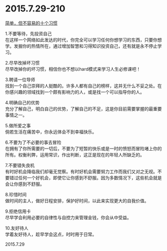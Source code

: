2015.7.29-210
=============
[简单，但不容易的十个习惯](http://mp.weixin.qq.com/s?__biz=MjM5NDg2NjA4MQ==&mid=210947863&idx=1&sn=e1ca3b9c9ba2712578c63ba92dcbed54&scene=5#rd)

1.不要等待，先投资自己  
在这样一个网络如此发达的时代，你完全可以学习任何你想学习的东西，只要你想学。发掘你的热情所在，通过增加智慧和习得知识投资自己，还有就是永不停止学习。

2.尽早改掉坏习惯  
尽早改掉你的坏习惯，相信你也不想以hard模式来学习人生必修课吧！

3.聘请一位导师  
找到一个自己崇拜的人挺酷的。许多人都有自己的榜样，这并无什么不妥之处。在你感兴趣的领域找到一个颇有影响力的人，或是找一个可以指导你的人。

4.明确自己的优势  
充分了解自己，明白自己的优势，了解自己的不足，这是你目前需要掌握的最重要事情之一。

5.做所爱之事  
倘若生活在痛苦中，你永远体会不到幸福快乐。

6.不要为了不必要的事去冒险  
在拥有了你所需要的一切后，不要为了短暂的快乐或是一时的愤怒而冒险堵上你的所有。权衡利弊，运用常识，作出判断，这正是现在的年轻人所缺乏的。

7.不要错失良机  
有时好机会降临我们却毫无觉察。有时好机会需要努力工作而我们又对之无视。不要错过任何一个好机会，即使它让你感到不舒服。因为多数情况下，这些机会就是会让你感到不舒服。

8.珍惜时间  
做时间的主人，做好日程安排，保护好时间，以此来实现更大的自我价值。

9.拒绝信用卡  
尽早学会利用必要的自律性与自控力来管理金钱，你会从中受益。

10.友好待人  
学着友好待人，趁早学会这点，时时用于日常。

2015.7.29